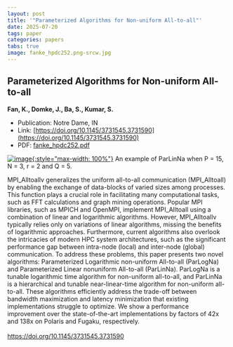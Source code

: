 ```yaml
---
layout: post
title: '"Parameterized Algorithms for Non-uniform All-to-all"'
date: 2025-07-20
tags: paper
categories: papers
tabs: true
image: fanke_hpdc252.png-srcw.jpg
---
```


## Parameterized Algorithms for Non-uniform All-to-all
**Fan, K., Domke, J., Ba, S., Kumar, S.**
- Publication: Notre Dame, IN
- Link: [https://doi.org/10.1145/3731545.3731590](https://doi.org/10.1145/3731545.3731590)
- PDF: [fanke_hpdc252.pdf](/documents/fanke_hpdc252.pdf)


[![image](https://www.evl.uic.edu/output/originals/fanke_hpdc252.png-srcw.jpg){:style="max-width: 100%"}](https://www.evl.uic.edu/output/originals/fanke_hpdc252.png-srcw.jpg)
An example of ParLinNa when P = 15, N = 3, r = 2 and Q = 5.

MPI_Alltoallv generalizes the uniform all-to-all communication (MPI_Alltoall) by enabling the exchange of data-blocks of varied sizes among processes. This function plays a crucial role in facilitating many computational tasks, such as FFT calculations and graph mining operations. Popular MPI libraries, such as MPICH and OpenMPI, implement MPI_Alltoall using a combination of linear and logarithmic algorithms. However, MPI_Alltoallv typically relies only on variations of linear algorithms, missing the benefits of logarithmic approaches. Furthermore, current algorithms also overlook the intricacies of modern HPC system architectures, such as the significant performance gap between intra-node (local) and inter-node (global) communication. To address these problems, this paper presents two novel algorithms: Parameterized Logarithmic non-uniform All-to-all (ParLogNa) and Parameterized Linear nonuniform All-to-all (ParLinNa). ParLogNa is a tunable logarithmic time algorithm for non-uniform all-to-all, and ParLinNa is a hierarchical and tunable near-linear-time algorithm for non-uniform all-to-all. These algorithms efficiently address the trade-off between bandwidth maximization and latency minimization that existing implementations struggle to optimize. We show a performance improvement over the state-of-the-art implementations by factors of 42x and 138x on Polaris and Fugaku, respectively.<br><br>
<a href="https://doi.org/10.1145/3731545.3731590">https://doi.org/10.1145/3731545.3731590</a>